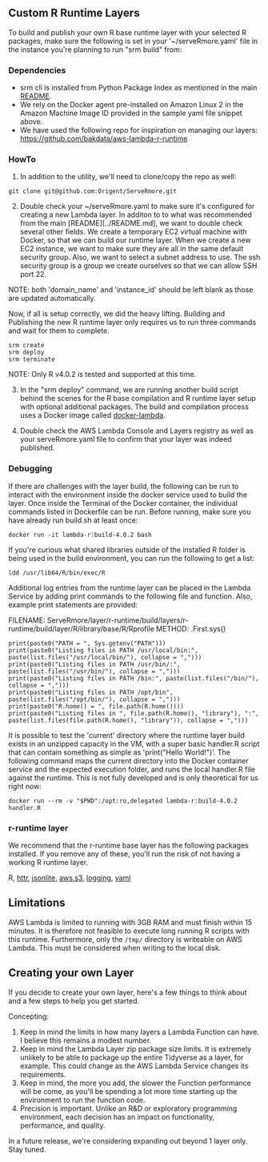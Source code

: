 ## Custom R Runtime Layers

To build and publish your own R base runtime layer with your selected R packages, make sure the following is set in your '~/serveRmore.yaml' file in the instance you're planning to run "srm build" from:

### Dependencies

* srm cli is installed from Python Package Index as mentioned in the main [README](../README.md).
* We rely on the Docker agent pre-installed on Amazon Linux 2 in the Amazon Machine Image ID provided in the sample yaml file snippet above.
* We have used the following repo for inspiration on managing our layers: https://github.com/bakdata/aws-lambda-r-runtime

### HowTo

1. In addition to the utility, we'll need to clone/copy the repo as well:
```
git clone git@github.com:Origent/ServeRmore.git
```

2. Double check your ~/serveRmore.yaml to make sure it's configured for creating a new Lambda layer.  In additon to to what was recommended from the main [README][../README.md], we want to double check several other fields. We create a temporary EC2 virtual machine with Docker, so that we can build our runtime layer.  When we create a new EC2 instance, we want to make sure they are all in the same default security group.  Also, we want to select a subnet address to use. The ssh security group is a group we create ourselves so that we can allow SSH port 22.

NOTE: both 'domain_name' and 'instance_id' should be left blank as those are updated automatically.

Now, if all is setup correctly, we did the heavy lifting.  Building and Publishing the new R runtime layer only requires us to run three commands and wait for them to complete.  
```
srm create
srm deploy
srm terminate
```

NOTE: Only R v4.0.2 is tested and supported at this time.

3. In the "srm deploy" command, we are running another build script behind the scenes for the R base compilation and R runtime layer setup with optional additional packages. The build and compilation process uses a Docker image called [docker-lambda](https://github.com/lambci/docker-lambda).

4. Double check the AWS Lambda Console and Layers registry as well as your serveRmore.yaml file to confirm that your layer was indeed published.

### Debugging

If there are challenges with the layer build, the following can be run to interact with the environment inside the docker service used to build the layer. Once inside the Terminal of the Docker container, the individual commands listed in Dockerfile can be run. Before running, make sure you have already run build.sh at least once:
```
docker run -it lambda-r:build-4.0.2 bash
```

If you're curious what shared libraries outside of the installed R folder is being used in the build environment, you can run the following to get a list:
```
ldd /usr/lib64/R/bin/exec/R
```

Additional log entries from the runtime layer can be placed in the Lambda Service by adding print commands to the following file and function.  Also, example print statements are provided:

FILENAME: ServeRmore/layer/r-runtime/build/layers/r-runtime/build/layer/R/library/base/R/Rprofile
METHOD: .First.sys()
```
print(paste0("PATH = ", Sys.getenv("PATH")))
print(paste0("Listing files in PATH /usr/local/bin:", paste(list.files("/usr/local/bin/"), collapse = ",")))
print(paste0("Listing files in PATH /usr/bin/:", paste(list.files("/usr/bin/"), collapse = ",")))
print(paste0("Listing files in PATH /bin:", paste(list.files("/bin/"), collapse = ",")))
print(paste0("Listing files in PATH /opt/bin", paste(list.files("/opt/bin/"), collapse = ",")))
print(paste0("R.home() = ", file.path(R.home())))
print(paste0("Listing files in ", file.path(R.home(), "library"), ":", paste(list.files(file.path(R.home(), "library")), collapse = ",")))
```

It is possible to test the 'current' directory where the runtime layer build exists in an unzipped capacity in the VM, with a super basic handler.R script that can contain something as simple as 'print("Hello World!")'. The following command maps the current directory into the Docker container service and the expected execution folder, and runs the local handler.R file against the runtime.  This is not fully developed and is only theoretical for us right now:
```
docker run --rm -v "$PWD":/opt:ro,delegated lambda-r:build-4.0.2 handler.R
```

### r-runtime layer

We recommend that the r-runtime base layer has the following packages installed.  If you remove any of these, you'll run the risk of not having a working R runtime layer.

R,
[httr](https://cran.r-project.org/package=httr),
[jsonlite](https://cran.r-project.org/package=jsonlite),
[aws.s3](https://cran.r-project.org/package=aws.s3),
[logging](https://cran.r-project.org/package=logging),
[yaml](https://cran.r-project.org/package=yaml)

## Limitations

AWS Lambda is limited to running with 3GB RAM and must finish within 15 minutes. It is therefore not feasible to execute long running R scripts with this runtime. Furthermore, only the `/tmp/` directory is writeable on AWS Lambda. This must be considered when writing to the local disk.

## Creating your own Layer

If you decide to create your own layer, here's a few things to think about and a few steps to help you get started.

Concepting:
  1. Keep in mind the limits in how many layers a Lambda Function can have. I believe this remains a modest number.
  2. Keep in mind the Lambda Layer zip package size limits.  It is extremely unlikely to be able to package up the entire Tidyverse as a layer, for example.  This could change as the AWS Lambda Service changes its requirements.  
  3. Keep in mind, the more you add, the slower the Function performance will be come, as you'll be spending a lot more time starting up the environment to run the function code.  
  4. Precision is important.  Unlike an R&D or exploratory programming environment, each decision has an impact on functionality, performance, and quality.
  
In a future release, we're considering expanding out beyond 1 layer only. Stay tuned.
